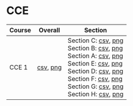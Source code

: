 # CCE

| Course | Overall | Section |
| ------ | ------- | ------- |
| CCE 1 | [csv](https://github.com/UCSD-Historical-Enrollment-Data/2024Spring/blob/main/overall/CCE%201.csv), [png](https://raw.githubusercontent.com/UCSD-Historical-Enrollment-Data/2024Spring/main/plot_overall/CCE%201.png) | Section C: [csv](https://github.com/UCSD-Historical-Enrollment-Data/2024Spring/blob/main/section/CCE%201_C.csv), [png](https://raw.githubusercontent.com/UCSD-Historical-Enrollment-Data/2024Spring/main/plot_section/CCE%201_C.png)<br>Section B: [csv](https://github.com/UCSD-Historical-Enrollment-Data/2024Spring/blob/main/section/CCE%201_B.csv), [png](https://raw.githubusercontent.com/UCSD-Historical-Enrollment-Data/2024Spring/main/plot_section/CCE%201_B.png)<br>Section A: [csv](https://github.com/UCSD-Historical-Enrollment-Data/2024Spring/blob/main/section/CCE%201_A.csv), [png](https://raw.githubusercontent.com/UCSD-Historical-Enrollment-Data/2024Spring/main/plot_section/CCE%201_A.png)<br>Section E: [csv](https://github.com/UCSD-Historical-Enrollment-Data/2024Spring/blob/main/section/CCE%201_E.csv), [png](https://raw.githubusercontent.com/UCSD-Historical-Enrollment-Data/2024Spring/main/plot_section/CCE%201_E.png)<br>Section D: [csv](https://github.com/UCSD-Historical-Enrollment-Data/2024Spring/blob/main/section/CCE%201_D.csv), [png](https://raw.githubusercontent.com/UCSD-Historical-Enrollment-Data/2024Spring/main/plot_section/CCE%201_D.png)<br>Section F: [csv](https://github.com/UCSD-Historical-Enrollment-Data/2024Spring/blob/main/section/CCE%201_F.csv), [png](https://raw.githubusercontent.com/UCSD-Historical-Enrollment-Data/2024Spring/main/plot_section/CCE%201_F.png)<br>Section G: [csv](https://github.com/UCSD-Historical-Enrollment-Data/2024Spring/blob/main/section/CCE%201_G.csv), [png](https://raw.githubusercontent.com/UCSD-Historical-Enrollment-Data/2024Spring/main/plot_section/CCE%201_G.png)<br>Section H: [csv](https://github.com/UCSD-Historical-Enrollment-Data/2024Spring/blob/main/section/CCE%201_H.csv), [png](https://raw.githubusercontent.com/UCSD-Historical-Enrollment-Data/2024Spring/main/plot_section/CCE%201_H.png) |
